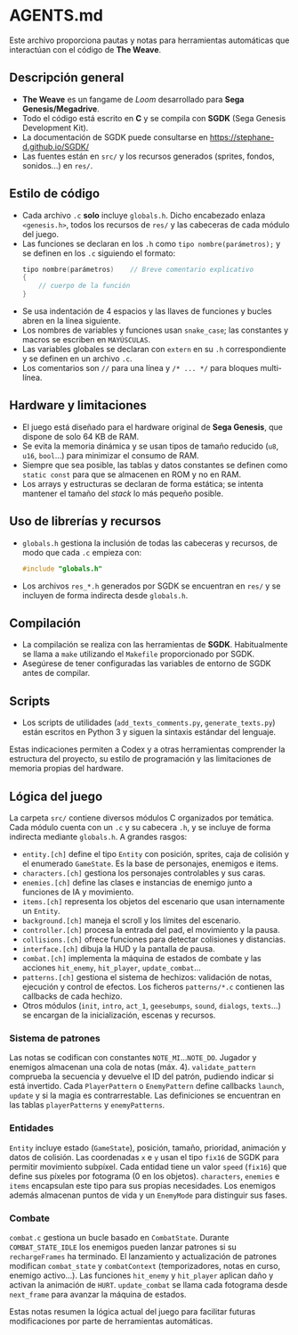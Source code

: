 # AGENTS.md

Este archivo proporciona pautas y notas para herramientas automáticas que interactúan con el código de **The Weave**.

## Descripción general
- **The Weave** es un fangame de *Loom* desarrollado para **Sega Genesis/Megadrive**.
- Todo el código está escrito en **C** y se compila con **SGDK** (Sega Genesis Development Kit).
- La documentación de SGDK puede consultarse en https://stephane-d.github.io/SGDK/
- Las fuentes están en `src/` y los recursos generados (sprites, fondos, sonidos...) en `res/`.

## Estilo de código
- Cada archivo `.c` **solo** incluye `globals.h`. Dicho encabezado enlaza `<genesis.h>`, todos los recursos de `res/` y las cabeceras de cada módulo del juego.
- Las funciones se declaran en los `.h` como `tipo nombre(parámetros);` y se definen en los `.c` siguiendo el formato:
  ```c
  tipo nombre(parámetros)    // Breve comentario explicativo
  {
      // cuerpo de la función
  }
  ```
- Se usa indentación de 4 espacios y las llaves de funciones y bucles abren en la línea siguiente.
- Los nombres de variables y funciones usan `snake_case`; las constantes y macros se escriben en `MAYÚSCULAS`.
- Las variables globales se declaran con `extern` en su `.h` correspondiente y se definen en un archivo `.c`.
- Los comentarios son `//` para una línea y `/* ... */` para bloques multi-línea.

## Hardware y limitaciones
- El juego está diseñado para el hardware original de **Sega Genesis**, que dispone de solo 64 KB de RAM.
- Se evita la memoria dinámica y se usan tipos de tamaño reducido (`u8`, `u16`, `bool`...) para minimizar el consumo de RAM.
- Siempre que sea posible, las tablas y datos constantes se definen como `static const` para que se almacenen en ROM y no en RAM.
- Los arrays y estructuras se declaran de forma estática; se intenta mantener el tamaño del *stack* lo más pequeño posible.

## Uso de librerías y recursos
- `globals.h` gestiona la inclusión de todas las cabeceras y recursos, de modo que cada `.c` empieza con:
  ```c
  #include "globals.h"
  ```
- Los archivos `res_*.h` generados por SGDK se encuentran en `res/` y se incluyen de forma indirecta desde `globals.h`.

## Compilación
- La compilación se realiza con las herramientas de **SGDK**. Habitualmente se llama a `make` utilizando el `Makefile` proporcionado por SGDK.
- Asegúrese de tener configuradas las variables de entorno de SGDK antes de compilar.

## Scripts
- Los scripts de utilidades (`add_texts_comments.py`, `generate_texts.py`) están escritos en Python 3 y siguen la sintaxis estándar del lenguaje.

Estas indicaciones permiten a Codex y a otras herramientas comprender la estructura del proyecto, su estilo de programación y las limitaciones de memoria propias del hardware.

## Lógica del juego
La carpeta `src/` contiene diversos módulos C organizados por temática. Cada módulo cuenta con un `.c` y su cabecera `.h`, y se incluye de forma indirecta mediante `globals.h`. A grandes rasgos:

- `entity.[ch]` define el tipo `Entity` con posición, sprites, caja de colisión y el enumerado `GameState`. Es la base de personajes, enemigos e items.
- `characters.[ch]` gestiona los personajes controlables y sus caras.
- `enemies.[ch]` define las clases e instancias de enemigo junto a funciones de IA y movimiento.
- `items.[ch]` representa los objetos del escenario que usan internamente un `Entity`.
- `background.[ch]` maneja el scroll y los límites del escenario.
- `controller.[ch]` procesa la entrada del pad, el movimiento y la pausa.
- `collisions.[ch]` ofrece funciones para detectar colisiones y distancias.
- `interface.[ch]` dibuja la HUD y la pantalla de pausa.
- `combat.[ch]` implementa la máquina de estados de combate y las acciones `hit_enemy`, `hit_player`, `update_combat`…
- `patterns.[ch]` gestiona el sistema de hechizos: validación de notas, ejecución y control de efectos. Los ficheros `patterns/*.c` contienen las callbacks de cada hechizo.
- Otros módulos (`init`, `intro`, `act_1`, `geesebumps`, `sound`, `dialogs`, `texts`…) se encargan de la inicialización, escenas y recursos.

### Sistema de patrones
Las notas se codifican con constantes `NOTE_MI`…`NOTE_DO`. Jugador y enemigos almacenan una cola de notas (máx. 4). `validate_pattern` comprueba la secuencia y devuelve el ID del patrón, pudiendo indicar si está invertido. Cada `PlayerPattern` o `EnemyPattern` define callbacks `launch`, `update` y si la magia es contrarrestable. Las definiciones se encuentran en las tablas `playerPatterns` y `enemyPatterns`.

### Entidades
`Entity` incluye estado (`GameState`), posición, tamaño, prioridad, animación y datos de colisión. Las coordenadas `x` e `y` usan el tipo `fix16` de SGDK para permitir movimiento subpíxel. Cada entidad tiene un valor `speed` (`fix16`) que define sus píxeles por fotograma (0 en los objetos). `characters`, `enemies` e `items` encapsulan este tipo para sus propias necesidades. Los enemigos además almacenan puntos de vida y un `EnemyMode` para distinguir sus fases.

### Combate
`combat.c` gestiona un bucle basado en `CombatState`. Durante `COMBAT_STATE_IDLE` los enemigos pueden lanzar patrones si su `rechargeFrames` ha terminado. El lanzamiento y actualización de patrones modifican `combat_state` y `combatContext` (temporizadores, notas en curso, enemigo activo…). Las funciones `hit_enemy` y `hit_player` aplican daño y activan la animación de `HURT`. `update_combat` se llama cada fotograma desde `next_frame` para avanzar la máquina de estados.

Estas notas resumen la lógica actual del juego para facilitar futuras modificaciones por parte de herramientas automáticas.
